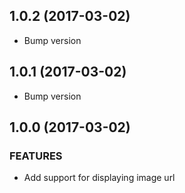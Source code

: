 ## 1.0.2 (2017-03-02)

- Bump version

## 1.0.1 (2017-03-02)

- Bump version

## 1.0.0 (2017-03-02)

### FEATURES    

 - Add support for displaying image url



